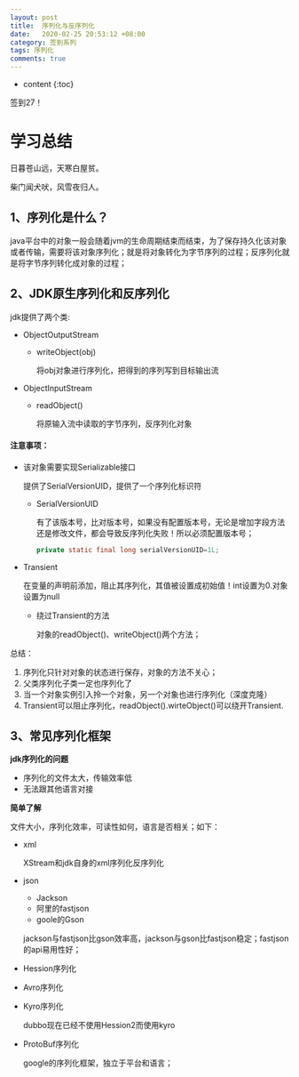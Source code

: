 ```yaml
---
layout: post
title:  序列化与反序列化
date:   2020-02-25 20:53:12 +08:00
category: 签到系列
tags: 序列化
comments: true
---
```


* content
{:toc}

签到27！



# 学习总结

日暮苍山远，天寒白屋贫。

柴门闻犬吠，风雪夜归人。

## 1、序列化是什么？  

java平台中的对象一般会随着jvm的生命周期结束而结束，为了保存持久化该对象或者传输，需要将该对象序列化；就是将对象转化为字节序列的过程；反序列化就是将字节序列转化成对象的过程；

## 2、JDK原生序列化和反序列化

jdk提供了两个类:

- ObjectOutputStream

  - writeObject(obj)

    将obj对象进行序列化，把得到的序列写到目标输出流

- ObjectInputStream

  - readObject()

    将原输入流中读取的字节序列，反序列化对象

#### 注意事项：

- 该对象需要实现Serializable接口

  提供了SerialVersionUID，提供了一个序列化标识符

  - SerialVersionUID

    有了该版本号，比对版本号，如果没有配置版本号，无论是增加字段方法还是修改文件，都会导致反序列化失败！所以必须配置版本号；

    ```java
    private static final long serialVersionUID=1L;
    ```

- Transient

  在变量的声明前添加，阻止其序列化，其值被设置成初始值！int设置为0.对象设置为null

  - 绕过Transient的方法

    对象的readObject()、writeObject()两个方法；

总结：

1. 序列化只针对对象的状态进行保存，对象的方法不关心；
2. 父类序列化子类一定也序列化了
3. 当一个对象实例引入拎一个对象，另一个对象也进行序列化（深度克隆）
4. Transient可以阻止序列化，readObject().wirteObject()可以绕开Transient.

## 3、常见序列化框架

**jdk序列化的问题**

- 序列化的文件太大，传输效率低
- 无法跟其他语言对接

**简单了解**

文件大小，序列化效率，可读性如何，语言是否相关；如下：

- xml

  XStream和jdk自身的xml序列化反序列化

- json

  - Jackson
  - 阿里的fastjson
  - goole的Gson

  jackson与fastjson比gson效率高，jackson与gson比fastjson稳定；fastjson的api易用性好；

- Hession序列化

- Avro序列化

- Kyro序列化

  dubbo现在已经不使用Hession2而使用kyro

- ProtoBuf序列化

  google的序列化框架，独立于平台和语言；

